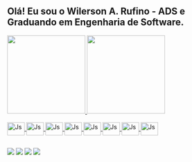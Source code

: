 ## Olá! Eu sou o Wilerson A. Rufino - ADS e Graduando em Engenharia de Software.


<div>
  <a href="https://github.com/wilfoz">
  <img height="180em" src="https://github-readme-stats.vercel.app/api?username=wilfoz&show_icons=true&theme=dark&include_all_commits=true&count_private=true"/>
  <img height="180em" src="https://github-readme-stats.vercel.app/api/top-langs/?username=wilfoz&layout=compact&langs_count=16&theme=dark"/>
</div>
<div style="display: inline_block"><br>
  <img align="center" alt="Js" height="30" width="40" src='https://cdn.jsdelivr.net/gh/devicons/devicon/icons/css3/css3-original.svg'>
  <img align="center" alt="Js" height="30" width="40" src='https://cdn.jsdelivr.net/gh/devicons/devicon/icons/html5/html5-original.svg'>
  <img align="center" alt="Js" height="30" width="40" src='https://cdn.jsdelivr.net/gh/devicons/devicon/icons/javascript/javascript-original.svg'>
  <img align="center" alt="Js" height="30" width="40" src='https://cdn.jsdelivr.net/gh/devicons/devicon/icons/typescript/typescript-original.svg'>
  <img align="center" alt="Js" height="30" width="40" src='https://cdn.jsdelivr.net/gh/devicons/devicon/icons/angularjs/angularjs-original.svg'>
  <img align="center" alt="Js" height="30" width="40" src='https://cdn.jsdelivr.net/gh/devicons/devicon/icons/react/react-original.svg'>
  <img align="center" alt="Js" height="30" width="40" src='https://cdn.jsdelivr.net/gh/devicons/devicon/icons/nodejs/nodejs-original.svg'>
  <img align="center" alt="Js" height="30" width="40" src='https://cdn.jsdelivr.net/gh/devicons/devicon/icons/docker/docker-original.svg'>
</div>
  
  ##
  
<div>
  <a href="#" target="_blank"><img src="https://img.shields.io/badge/YouTube-FF0000?style=for-the-badge&logo=youtube&logoColor=white" target="_blank"></a>
  <a href="#" target="_blank"><img src="https://img.shields.io/badge/-Instagram-%23E4405F?style=for-the-badge&logo=instagram&logoColor=white" target="_blank"></a> 
  <a href = "#"><img src="https://img.shields.io/badge/Gmail-D14836?style=for-the-badge&logo=gmail&logoColor=white" target="_blank"></a>
  <a href="#" target="_blank"><img src="https://img.shields.io/badge/-LinkedIn-%230077B5?style=for-the-badge&logo=linkedin&logoColor=white" target="linkedin.com/in/wilerson-antonio-rufino-3b617a36"></a>   
</div>

<!-- ![Snake animation](https://github.com/wilfoz/wilfoz/blob/output/github-contribution-grid-snake.svg) -->
